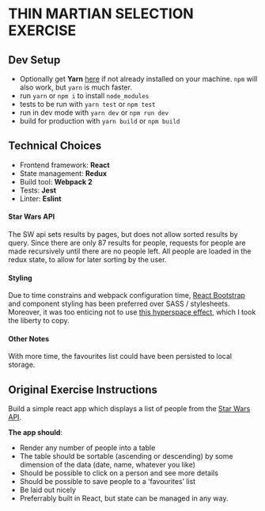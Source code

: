 # THIN MARTIAN SELECTION EXERCISE
## Dev Setup
- Optionally get **Yarn** [here](https://yarnpkg.com/en/docs/install) if not already installed on your machine. `npm` will also work, but `yarn` is much faster.
- run `yarn` or `npm i` to install `node_modules`
- tests to be run with `yarn test` or `npm test`
- run in dev mode with `yarn dev` or `npm run dev`
- build for production with `yarn build` or `npm build`

## Technical Choices
- Frontend framework: **React**
- State management: **Redux**
- Build tool: **Webpack 2**
- Tests: **Jest**
- Linter: **Eslint**

#### Star Wars API
The SW api sets results by pages, but does not allow sorted results by query. Since there are only 87 results for people, requests for people are made recursively until there are no people left. All people are loaded in the redux state, to allow for later sorting by the user.

#### Styling
Due to time constrains and webpack configuration time, [React Bootstrap]() and component styling has been preferred over SASS / stylesheets.
Moreover, it was too enticing not to use [this hyperspace effect](https://codepen.io/noahblon/pen/GKflw), which I took the liberty to copy.

#### Other Notes
With more time, the favourites list could have been persisted to local storage.

## Original Exercise Instructions
Build a simple react app which displays a list of people from the [Star Wars API](https://swapi.co/documentation).

**The app should**:
- Render any number of people into a table
- The table should be sortable (ascending or descending) by some dimension of the data (date, name, whatever you like)
- Should be possible to click on a person and see more details
- Should be possible to save people to a ‘favourites’ list
- Be laid out nicely
- Preferrably built in React, but state can be managed in any way.
